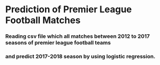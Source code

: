 # Prediction of Premier League Football Matches

### Reading csv file which all matches between 2012 to 2017 seasons of premier league football teams 
### and predict 2017-2018 season by using logistic regression.
